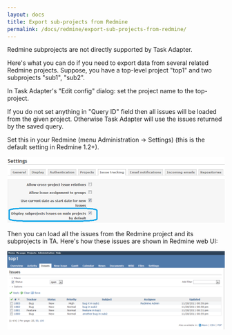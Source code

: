 ```yaml
---
layout: docs
title: Export sub-projects from Redmine
permalink: /docs/redmine/export-sub-projects-from-redmine/
---
```


Redmine subprojects are not directly supported by Task Adapter.

Here's what you can do if you need to export data from several related Redmine projects.
Suppose, you have a top-level project "top1" and two subprojects "sub1", "sub2".

In Task Adapter's "Edit config" dialog: set the project name to the top-project.

If you do not set anything in "Query ID" field then all issues will be loaded from the given project.
Otherwise Task Adapter will use the issues returned by the saved query.

Set this in your Redmine (menu Administration -> Settings) (this is the default setting in Redmine 1.2+).

<img src="/images/uploads/redmine_admin_show_issues_subprojects.png"/>

Then you can load all the issues from the Redmine project and its subprojects in TA. Here's how these issues are shown in Redmine web UI:

<img src="/images/uploads/redmine_webui_issues_in_subprojects.png" />
